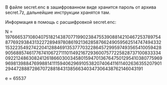 В файле secret.enc в зашифрованном виде хранится пароль от архива secret.7z, дальнейшие инструкции хранятся там.

Информация в помощь с расшифровкой secret.enc: 

N = 19766653710804075182143870771990238475539088142104672537897548776929384313227289497808619213628587662490595625147474943321532235492742204128846913537770322864572995974935654100594289056885746177674106727111011492167293600757722582873710083333409221248630824126186603003458015947013676475012954103807759699698139884769988141115940629691053820740641161140263635520790129447288872867072881843138566340347306438762146043191

e = 65537
